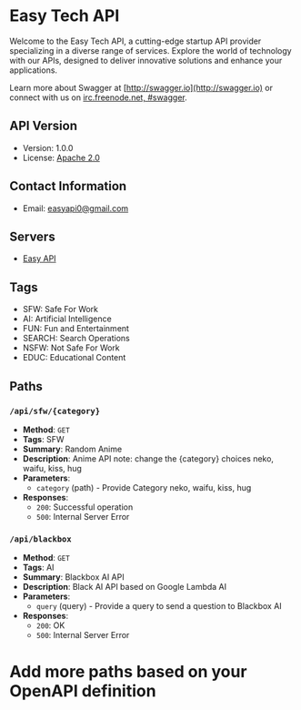 # Easy Tech API

Welcome to the Easy Tech API, a cutting-edge startup API provider specializing in a diverse range of services. Explore the world of technology with our APIs, designed to deliver innovative solutions and enhance your applications.

Learn more about Swagger at [http://swagger.io](http://swagger.io) or connect with us on [irc.freenode.net, #swagger](http://swagger.io/irc/).

## API Version

- Version: 1.0.0
- License: [Apache 2.0](http://www.apache.org/licenses/LICENSE-2.0.html)

## Contact Information

- Email: easyapi0@gmail.com

## Servers

- [Easy API](https://api.easy0.repl.co)

## Tags

- SFW: Safe For Work
- AI: Artificial Intelligence
- FUN: Fun and Entertainment
- SEARCH: Search Operations
- NSFW: Not Safe For Work
- EDUC: Educational Content

## Paths

### `/api/sfw/{category}`

- **Method**: `GET`
- **Tags**: SFW
- **Summary**: Random Anime
- **Description**: Anime API note: change the {category} choices neko, waifu, kiss, hug
- **Parameters**:
	- `category` (path) - Provide Category neko, waifu, kiss, hug
- **Responses**:
	- `200`: Successful operation
	- `500`: Internal Server Error

### `/api/blackbox`

- **Method**: `GET`
- **Tags**: AI
- **Summary**: Blackbox AI API
- **Description**: Black AI API based on Google Lambda AI
- **Parameters**:
	- `query` (query) - Provide a query to send a question to Blackbox AI
- **Responses**:
	- `200`: OK
	- `500`: Internal Server Error

# Add more paths based on your OpenAPI definition
